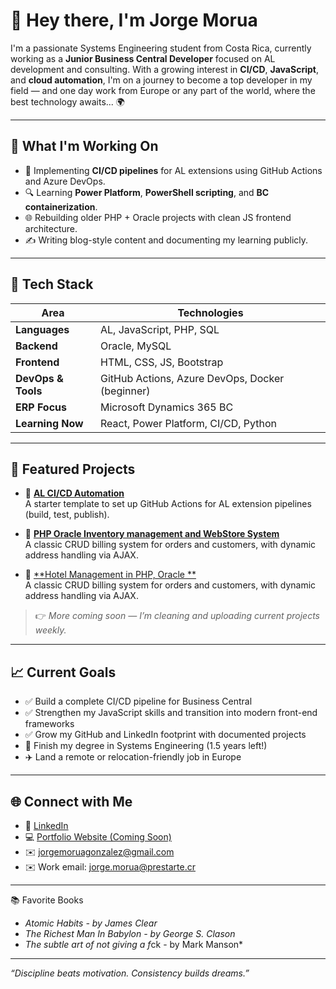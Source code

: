 # 👋 Hey there, I'm Jorge Morua

I'm a passionate Systems Engineering student from Costa Rica, currently working as a **Junior Business Central Developer** focused on AL development and consulting. With a growing interest in **CI/CD**, **JavaScript**, and **cloud automation**, I'm on a journey to become a top developer in my field — and one day work from Europe or any part of the world, where the best technology awaits... 🌍 

---

## 🔧 What I'm Working On
- 🚀 Implementing **CI/CD pipelines** for AL extensions using GitHub Actions and Azure DevOps.
- 🔍 Learning **Power Platform**, **PowerShell scripting**, and **BC containerization**.
- 🌐 Rebuilding older PHP + Oracle projects with clean JS frontend architecture.
- ✍️ Writing blog-style content and documenting my learning publicly.

---

## 🧰 Tech Stack

| Area                | Technologies                  |
|---------------------|-------------------------------|
| **Languages**       | AL, JavaScript, PHP, SQL      |
| **Backend**         | Oracle, MySQL                 |
| **Frontend**        | HTML, CSS, JS, Bootstrap      |
| **DevOps & Tools**  | GitHub Actions, Azure DevOps, Docker (beginner) |
| **ERP Focus**       | Microsoft Dynamics 365 BC     |
| **Learning Now**    | React, Power Platform, CI/CD, Python |

---

## 📂 Featured Projects

- 🔧 [**AL CI/CD Automation**](#)  
  A starter template to set up GitHub Actions for AL extension pipelines (build, test, publish).

- 🧾 [**PHP Oracle Inventory management and WebStore System**](#)  
  A classic CRUD billing system for orders and customers, with dynamic address handling via AJAX.

- 📝 [**Hotel Management in PHP, Oracle **](#)  
A classic CRUD billing system for orders and customers, with dynamic address handling via AJAX.

> 👉 *More coming soon — I’m cleaning and uploading current projects weekly.*

---

## 📈 Current Goals

- ✅ Build a complete CI/CD pipeline for Business Central
- ✅ Strengthen my JavaScript skills and transition into modern front-end frameworks
- ✅ Grow my GitHub and LinkedIn footprint with documented projects
- 🧠 Finish my degree in Systems Engineering (1.5 years left!)
- ✈️ Land a remote or relocation-friendly job in Europe

---

## 🌐 Connect with Me

- 💼 [LinkedIn](https://www.linkedin.com/in/jorgemoruagonzalez/)
- 💻 [Portfolio Website (Coming Soon)](#)
- ✉️ jorgemoruagonzalez@gmail.com
- ✉️ Work email: jorge.morua@prestarte.cr

---

📚 Favorite Books

- *Atomic Habits - by James Clear*
- *The Richest Man In Babylon - by George S. Clason*
- *The subtle art of not giving a f*ck - by Mark Manson*

---

*“Discipline beats motivation. Consistency builds dreams.”*
